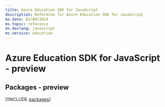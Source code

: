 ```yaml
---
title: Azure Education SDK for JavaScript
description: Reference for Azure Education SDK for JavaScript
ms.date: 02/09/2024
ms.topic: reference
ms.devlang: javascript
ms.service: education
---
```

# Azure Education SDK for JavaScript - preview
## Packages - preview
[!INCLUDE [packages](education-index.md)]